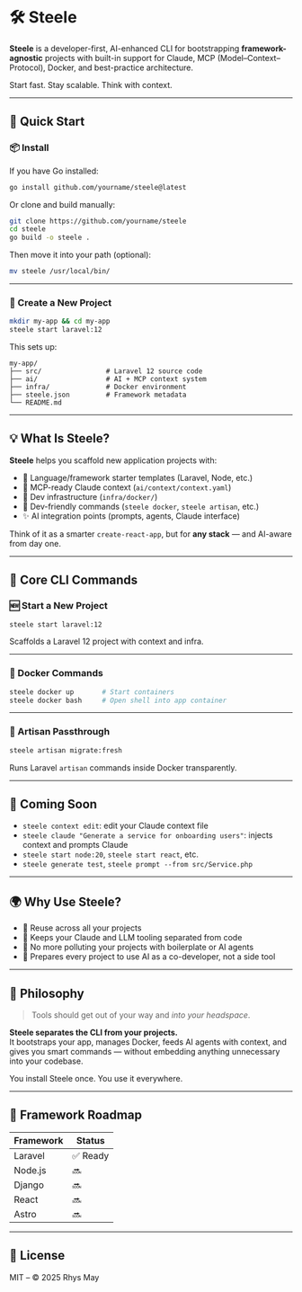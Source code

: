 # 🛠️ Steele

**Steele** is a developer-first, AI-enhanced CLI for bootstrapping **framework-agnostic** projects with built-in support for Claude, MCP (Model–Context–Protocol), Docker, and best-practice architecture.  

Start fast. Stay scalable. Think with context.

---

## 🚀 Quick Start

### 📦 Install

If you have Go installed:

```bash
go install github.com/yourname/steele@latest
```

Or clone and build manually:

```bash
git clone https://github.com/yourname/steele
cd steele
go build -o steele .
```

Then move it into your path (optional):

```bash
mv steele /usr/local/bin/
```

---

### 🧱 Create a New Project

```bash
mkdir my-app && cd my-app
steele start laravel:12
```

This sets up:

```
my-app/
├── src/                # Laravel 12 source code
├── ai/                 # AI + MCP context system
├── infra/              # Docker environment
├── steele.json         # Framework metadata
└── README.md
```

---

## 💡 What Is Steele?

**Steele** helps you scaffold new application projects with:

- 🚀 Language/framework starter templates (Laravel, Node, etc.)
- 🧠 MCP-ready Claude context (`ai/context/context.yaml`)
- 🐳 Dev infrastructure (`infra/docker/`)
- 🧪 Dev-friendly commands (`steele docker`, `steele artisan`, etc.)
- ✨ AI integration points (prompts, agents, Claude interface)

Think of it as a smarter `create-react-app`, but for **any stack** — and AI-aware from day one.

---

## 🧰 Core CLI Commands

### 🆕 Start a New Project
```bash
steele start laravel:12
```

Scaffolds a Laravel 12 project with context and infra.

---

### 🐳 Docker Commands
```bash
steele docker up       # Start containers
steele docker bash     # Open shell into app container
```

---

### 🧪 Artisan Passthrough
```bash
steele artisan migrate:fresh
```

Runs Laravel `artisan` commands inside Docker transparently.

---

## 🔮 Coming Soon

- `steele context edit`: edit your Claude context file
- `steele claude "Generate a service for onboarding users"`: injects context and prompts Claude
- `steele start node:20`, `steele start react`, etc.
- `steele generate test`, `steele prompt --from src/Service.php`

---

## 🌍 Why Use Steele?

- 🔁 Reuse across all your projects
- 🧠 Keeps your Claude and LLM tooling separated from code
- 🚫 No more polluting your projects with boilerplate or AI agents
- 💬 Prepares every project to use AI as a co-developer, not a side tool

---

## 🧱 Philosophy

> Tools should get out of your way and *into your headspace*.

**Steele separates the CLI from your projects.**  
It bootstraps your app, manages Docker, feeds AI agents with context, and gives you smart commands — without embedding anything unnecessary into your codebase.

You install Steele once. You use it everywhere.

---

## 🧩 Framework Roadmap

| Framework   | Status   |
|-------------|----------|
| Laravel     | ✅ Ready |
| Node.js     | 🔜       |
| Django      | 🔜       |
| React       | 🔜       |
| Astro       | 🔜       |

---

## 📄 License

MIT – © 2025 Rhys May
